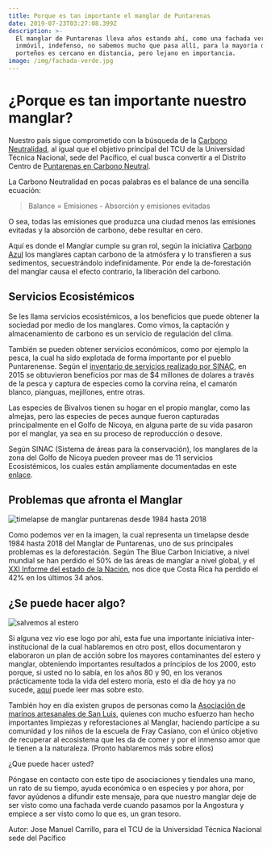```yaml
---
title: Porque es tan importante el manglar de Puntarenas
date: 2019-07-23T03:27:08.399Z
description: >-
  El manglar de Puntarenas lleva años estando ahí, como una fachada verde,
  inmóvil, indefenso, no sabemos mucho que pasa allí, para la mayoría de
  porteños es cercano en distancia, pero lejano en importancia.
image: /img/fachada-verde.jpg
---
```

# ¿Porque es tan importante nuestro manglar?

Nuestro país sigue comprometido con la búsqueda de la [Carbono Neutralidad](https://presidencia.go.cr/comunicados/2016/09/meta-de-carbono-neutralidad-para-el-2021-se-mantiene-y-fortalece/), al igual que el objetivo principal del TCU de la Universidad Técnica Nacional, sede del Pacífico, el cual busca convertir a el Distrito Centro de [Puntarenas en Carbono Neutral](https://www.utn.ac.cr/sites/default/files/TCU-103%20Ciudad%20de%20Puntarenas%20hacia%20la%20Carbono%20Neutralidad.pdf). 

La Carbono Neutralidad en pocas palabras es el balance de una sencilla ecuación:

> Balance = Emisiones - Absorción y emisiones evitadas

O sea, todas las emisiones que produzca una ciudad menos las emisiones evitadas y la absorción de carbono, debe resultar en cero. 

Aquí es donde el Manglar cumple su gran rol, según la iniciativa [Carbono Azul](https://www.thebluecarboninitiative.org/) los manglares captan carbono de la atmósfera y lo transfieren a sus sedimentos, secuestrándolo indefinidamente. Por ende la de-forestación del manglar causa el efecto contrario, la liberación del carbono. 

## Servicios Ecosistémicos

Se les llama servicios ecosistémicos, a los beneficios que puede obtener la sociedad por medio de los manglares. Como vimos, la captación y almacenamiento de carbono es un servicio de regulación del clima.

También se pueden obtener servicios económicos, como por ejemplo la pesca, la cual ha sido explotada de forma importante por el pueblo Puntarenense. Según el [inventario de servicios realizado por SINAC](http://www.sinac.go.cr/ES/docu/Inventario%20Nacional%20Humedales/ServiciosEcosistemicos%20Manglar_2018.pdf), en 2015 se obtuvieron beneficios por mas de $4 millones de dolares a través de  la pesca y captura de especies como la corvina reina, el camarón blanco, pianguas, mejillones, entre otras. 

Las especies de Bivalvos tienen su hogar en el propio manglar, como las almejas, pero las especies de peces aunque fueron capturadas principalmente en el Golfo de Nicoya, en alguna parte de su vida pasaron por el manglar, ya sea en su proceso de reproducción o desove.

Según SINAC (Sistema de áreas para la conservación), los manglares de la zona del Golfo de Nicoya pueden proveer mas de 11 servicios Ecosistémicos, los cuales están ampliamente documentadas en este [enlace](http://www.sinac.go.cr/ES/docu/Inventario%20Nacional%20Humedales/ServiciosEcosistemicos%20Manglar_2018.pdf).

## Problemas que afronta el Manglar

![timelapse de manglar puntarenas desde 1984 hasta 2018](/img/timelapse.gif "Timelapse del Manglar Puntarenas desde 1984 hasta 2018. (fuente: Google Maps)")

Como podemos ver en la imagen, la cual representa un timelapse desde 1984 hasta 2018 del Manglar de Puntarenas, uno de sus principales problemas es la deforestación. Según The Blue Carbon Iniciative, a nivel mundial se han perdido el 50% de las áreas de manglar a nivel global, y el [XXI Informe del estado de la Nación](http://www.estadonacion.or.cr/21/assets/en-21-cap-4.pdf), nos dice que Costa Rica ha perdido el 42% en los últimos 34 años.

## ¿Se puede hacer algo?

![salvemos al estero](/img/salvemos-al-estero.jpg "Campaña Salvemos al Estero")

Si alguna vez vio ese logo por ahí, esta fue una importante iniciativa inter-institucional de la cual hablaremos en otro post, ellos documentaron y elaboraron un plan de acción sobre los mayores contaminantes del estero y manglar, obteniendo importantes resultados a principios de los 2000, esto porque, si usted no lo sabía, en los años 80 y 90, en los veranos prácticamente toda la vida del estero moría, esto el día de hoy ya no sucede, [aquí](https://www.incopesca.go.cr/acerca_incopesca/investigacion/03_inf_recup_est_puntarenas_2006.pdf) puede leer mas sobre esto.

También hoy en día existen grupos de personas como la [Asociación de marinos artesanales de San Luis](https://www.facebook.com/asopescadoresslp/), quienes con mucho esfuerzo han hecho importantes limpiezas y reforestaciones al Manglar, haciendo partícipe a su comunidad y los niños de la escuela de Fray Casiano, con el único objetivo de recuperar al ecosistema que les da de comer y por el inmenso amor que le tienen a la naturaleza. (Pronto hablaremos más sobre ellos)

¿Que puede hacer usted?

Póngase en contacto con este tipo de asociaciones y tiendales una mano, un rato de su tiempo, ayuda económica o en especies y por ahora, por favor ayúdenos a difundir este mensaje, para que nuestro manglar deje de ser visto como una fachada verde cuando pasamos por la Angostura y empiece a ser visto como lo que es, un gran tesoro.

Autor: Jose Manuel Carrillo, para el TCU de la Universidad Técnica Nacional sede del Pacífico
